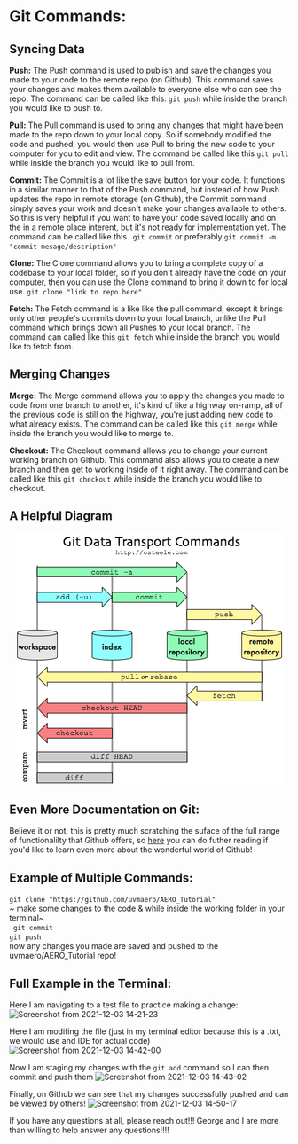# Git Commands:

## Syncing Data

**Push:**
The Push command is used to publish and save the changes you made to your code to the remote repo (on Github). This command saves your changes and makes them available to everyone else who can see the repo. The command can be called like this: ```git push``` while inside the branch you would like to push to. <br />

**Pull:**
The Pull command is used to bring any changes that might have been made to the repo down to your local copy. So if somebody modified the code and pushed, you would then use Pull to bring the new code to your computer for you to edit and view. The command be called like this ```git pull``` while inside the branch you would like to pull from. <br />

**Commit:**
The Commit is a lot like the save button for your code. It functions in a similar manner to that of the Push command, but instead of how Push updates the repo in remote storage (on Github), the Commit command simply saves your work and doesn't make your changes available to others. So this is very helpful if you want to have your code saved locally and on the in a remote place interent, but it's not ready for implementation yet. The command can be called like this ``` git commit``` or preferably ```git commit -m "commit mesage/description"```<br />

**Clone:**
The Clone command allows you to bring a complete copy of a codebase to your local folder, so if you don't already have the code on your computer, then you can use the Clone command to bring it down to for local use. ```git clone "link to repo here"```<br />

**Fetch:**
The Fetch command is a like like the pull command, except it brings only other people's commits down to your local branch, unlike the Pull command which brings down all Pushes to your local branch. The command can called like this ```git fetch``` while inside the branch you would like to fetch from. <br />

## Merging Changes

**Merge:**
The Merge command allows you to apply the changes you made to code from one branch to another, it's kind of like a highway on-ramp, all of the previous code is still on the highway, you're just adding new code to what already exists. The command can be called like this ```git merge``` while inside the branch you would like to merge to. <br />

**Checkout:**
The Checkout command allows you to change your current working branch on Github. This command also allows you to create a new branch and then get to working inside of it right away. The command can be called like this ```git checkout``` while inside the branch you would like to checkout.<br />


## A Helpful Diagram
<p align="center">
  <img src="https://github.com/uvmaero/AERO_Tutorial/blob/main/git-commands.png" />
</p>

## Even More Documentation on Git:
Believe it or not, this is pretty much scratching the suface of the full range of functionalilty that Github offers, so [here](https://docs.github.com/en) you can do futher reading if you'd like to learn even more about the wonderful world of Github!


## Example of Multiple Commands:
```git clone "https://github.com/uvmaero/AERO_Tutorial"``` <br />
~ make some changes to the code  & while inside the working folder in your terminal~ <br />
``` git commit``` <br />
```git push```<br />
now any changes you made are saved and pushed to the uvmaero/AERO_Tutorial repo!<br />

## Full Example in the Terminal:
Here I am navigating to a test file to practice making a change:
![Screenshot from 2021-12-03 14-21-23](https://user-images.githubusercontent.com/38026244/144663758-0a2748cf-8b6e-4a23-8316-86fe453f7af0.png)
<br />

Here I am modifing the file (just in my terminal editor because this is a .txt, we would use and IDE for actual code)
![Screenshot from 2021-12-03 14-42-00](https://user-images.githubusercontent.com/38026244/144663878-1b54b370-c8b1-4216-bc96-182d0f884988.png)
<br />

Now I am staging my changes with the ```git add``` command so I can then commit and push them
![Screenshot from 2021-12-03 14-43-02](https://user-images.githubusercontent.com/38026244/144663977-009cce65-9cc8-48bf-bf93-284e147d05a6.png)
<br />

Finally, on Github we can see that my changes successfully pushed and can be viewed by others!
![Screenshot from 2021-12-03 14-50-17](https://user-images.githubusercontent.com/38026244/144664314-4c01a204-669f-4b2a-8e0f-9c6b5b165cfe.png)
<br />


If you have any questions at all, please reach out!!! George and I are more than willing to help answer any questions!!!!




